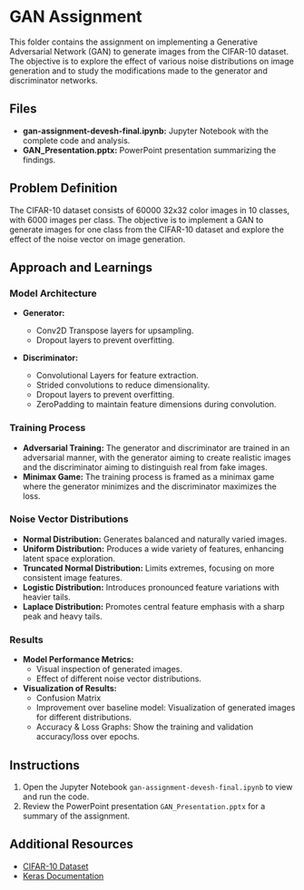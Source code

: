 # GAN Assignment

This folder contains the assignment on implementing a Generative Adversarial Network (GAN) to generate images from the CIFAR-10 dataset. The objective is to explore the effect of various noise distributions on image generation and to study the modifications made to the generator and discriminator networks.

## Files

- **gan-assignment-devesh-final.ipynb:** Jupyter Notebook with the complete code and analysis.
- **GAN_Presentation.pptx:** PowerPoint presentation summarizing the findings.

## Problem Definition

The CIFAR-10 dataset consists of 60000 32x32 color images in 10 classes, with 6000 images per class. The objective is to implement a GAN to generate images for one class from the CIFAR-10 dataset and explore the effect of the noise vector on image generation.

## Approach and Learnings

### Model Architecture

- **Generator:**
  - Conv2D Transpose layers for upsampling.
  - Dropout layers to prevent overfitting.

- **Discriminator:**
  - Convolutional Layers for feature extraction.
  - Strided convolutions to reduce dimensionality.
  - Dropout layers to prevent overfitting.
  - ZeroPadding to maintain feature dimensions during convolution.

### Training Process

- **Adversarial Training:** The generator and discriminator are trained in an adversarial manner, with the generator aiming to create realistic images and the discriminator aiming to distinguish real from fake images.
- **Minimax Game:** The training process is framed as a minimax game where the generator minimizes and the discriminator maximizes the loss.

### Noise Vector Distributions

- **Normal Distribution:** Generates balanced and naturally varied images.
- **Uniform Distribution:** Produces a wide variety of features, enhancing latent space exploration.
- **Truncated Normal Distribution:** Limits extremes, focusing on more consistent image features.
- **Logistic Distribution:** Introduces pronounced feature variations with heavier tails.
- **Laplace Distribution:** Promotes central feature emphasis with a sharp peak and heavy tails.

### Results

- **Model Performance Metrics:** 
  - Visual inspection of generated images.
  - Effect of different noise vector distributions.
- **Visualization of Results:** 
  - Confusion Matrix
  - Improvement over baseline model: Visualization of generated images for different distributions.
  - Accuracy & Loss Graphs: Show the training and validation accuracy/loss over epochs.

## Instructions

1. Open the Jupyter Notebook `gan-assignment-devesh-final.ipynb` to view and run the code.
2. Review the PowerPoint presentation `GAN_Presentation.pptx` for a summary of the assignment.

## Additional Resources

- [CIFAR-10 Dataset](https://www.cs.toronto.edu/~kriz/cifar.html)
- [Keras Documentation](https://keras.io/)

